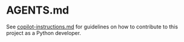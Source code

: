 # AGENTS.md

See [copilot-instructions.md](./.github/copilot-instructions.md) for guidelines on how to contribute to this project as a Python developer.
